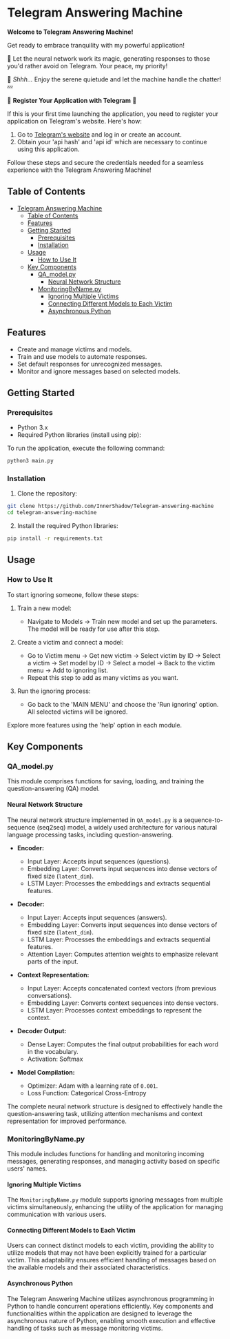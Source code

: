 # Telegram Answering Machine

**Welcome to Telegram Answering Machine!**

Get ready to embrace tranquility with my powerful application!

🤫 Let the neural network work its magic, generating responses to those you'd rather avoid on Telegram. Your peace, my priority!

💬 _Shhh..._ Enjoy the serene quietude and let the machine handle the chatter! 💤

🔑 **Register Your Application with Telegram** 🔑

If this is your first time launching the application, you need to register your application on Telegram's website. Here's how:

1. Go to [Telegram's website](https://my.telegram.org/auth) and log in or create an account.
2. Obtain your 'api hash' and 'api id' which are necessary to continue using this application.

Follow these steps and secure the credentials needed for a seamless experience with the Telegram Answering Machine!

## Table of Contents

- [Telegram Answering Machine](#telegram-answering-machine)
  - [Table of Contents](#table-of-contents)
  - [Features](#features)
  - [Getting Started](#getting-started)
    - [Prerequisites](#prerequisites)
    - [Installation](#installation)
  - [Usage](#usage)
    - [How to Use It](#how-to-use-it)
  - [Key Components](#key-components)
    - [QA\_model.py](#qa_modelpy)
      - [Neural Network Structure](#neural-network-structure)
    - [MonitoringByName.py](#monitoringbynamepy)
      - [Ignoring Multiple Victims](#ignoring-multiple-victims)
      - [Connecting Different Models to Each Victim](#connecting-different-models-to-each-victim)
      - [Asynchronous Python](#asynchronous-python)

## Features

- Create and manage victims and models.
- Train and use models to automate responses.
- Set default responses for unrecognized messages.
- Monitor and ignore messages based on selected models.

## Getting Started

### Prerequisites

- Python 3.x
- Required Python libraries (install using pip):

To run the application, execute the following command:

```bash
python3 main.py
```

### Installation

1. Clone the repository:

```bash
git clone https://github.com/InnerShadow/Telegram-answering-machine
cd telegram-answering-machine
```

2. Install the required Python libraries:

```bash
pip install -r requirements.txt
```

## Usage

### How to Use It

To start ignoring someone, follow these steps:

1. Train a new model:
   - Navigate to Models -> Train new model and set up the parameters. The model will be ready for use after this step.

2. Create a victim and connect a model:
   - Go to Victim menu -> Get new victim -> Select victim by ID -> Select a victim -> Set model by ID -> Select a model -> Back to the victim menu -> Add to ignoring list.
   - Repeat this step to add as many victims as you want.

3. Run the ignoring process:
   - Go back to the 'MAIN MENU' and choose the 'Run ignoring' option. All selected victims will be ignored.

Explore more features using the 'help' option in each module.

## Key Components

### QA\_model.py

This module comprises functions for saving, loading, and training the question-answering (QA) model.

#### Neural Network Structure

The neural network structure implemented in `QA_model.py` is a sequence-to-sequence (seq2seq) model, a widely used architecture for various natural language processing tasks, including question-answering.

- **Encoder:**
  - Input Layer: Accepts input sequences (questions).
  - Embedding Layer: Converts input sequences into dense vectors of fixed size (`latent_dim`).
  - LSTM Layer: Processes the embeddings and extracts sequential features.

- **Decoder:**
  - Input Layer: Accepts input sequences (answers).
  - Embedding Layer: Converts input sequences into dense vectors of fixed size (`latent_dim`).
  - LSTM Layer: Processes the embeddings and extracts sequential features.
  - Attention Layer: Computes attention weights to emphasize relevant parts of the input.

- **Context Representation:**
  - Input Layer: Accepts concatenated context vectors (from previous conversations).
  - Embedding Layer: Converts context sequences into dense vectors.
  - LSTM Layer: Processes context embeddings to represent the context.

- **Decoder Output:**
  - Dense Layer: Computes the final output probabilities for each word in the vocabulary.
  - Activation: Softmax

- **Model Compilation:**
  - Optimizer: Adam with a learning rate of `0.001`.
  - Loss Function: Categorical Cross-Entropy

The complete neural network structure is designed to effectively handle the question-answering task, utilizing attention mechanisms and context representation for improved performance.

### MonitoringByName.py

This module includes functions for handling and monitoring incoming messages, generating responses, and managing activity based on specific users' names.

#### Ignoring Multiple Victims

The `MonitoringByName.py` module supports ignoring messages from multiple victims simultaneously, enhancing the utility of the application for managing communication with various users.

#### Connecting Different Models to Each Victim

Users can connect distinct models to each victim, providing the ability to utilize models that may not have been explicitly trained for a particular victim. This adaptability ensures efficient handling of messages based on the available models and their associated characteristics.

#### Asynchronous Python

The Telegram Answering Machine utilizes asynchronous programming in Python to handle concurrent operations efficiently.  Key components and functionalities within the application are designed to leverage the asynchronous nature of Python, enabling smooth execution and effective handling of tasks such as message monitoring victims.